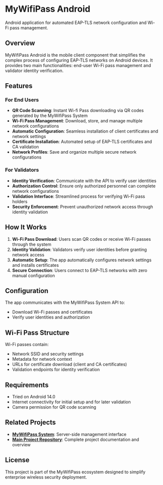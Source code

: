 # MyWifiPass Android

Android application for automated EAP-TLS network configuration and Wi-Fi pass management.

## Overview

MyWifiPass Android is the mobile client component that simplifies the complex process of configuring EAP-TLS networks on Android devices. It provides two main functionalities: end-user Wi-Fi pass management and validator identity verification.

## Features

### For End Users
- **QR Code Scanning**: Instant Wi-fi Pass downloading via QR codes generated by the MyWifiPass System
- **Wi-Fi Pass Management**: Download, store, and manage multiple network configurations
- **Automatic Configuration**: Seamless installation of client certificates and network settings
- **Certificate Installation**: Automated setup of EAP-TLS certificates and CA validation
- **Network Profiles**: Save and organize multiple secure network configurations

### For Validators
- **Identity Verification**: Communicate with the API to verify user identities
- **Authorization Control**: Ensure only authorized personnel can complete network configurations
- **Validation Interface**: Streamlined process for verifying Wi-Fi pass holders
- **Security Enforcement**: Prevent unauthorized network access through identity validation

## How It Works

1. **Wi-Fi Pass Download**: Users scan QR codes or receive Wi-Fi passes through the system
2. **Identity Validation**: Validators verify user identities before granting network access
3. **Automatic Setup**: The app automatically configures network settings and installs certificates
4. **Secure Connection**: Users connect to EAP-TLS networks with zero manual configuration

## Configuration

The app communicates with the MyWifiPass System API to:
- Download Wi-Fi passes and certificates
- Verify user identities and authorization

## Wi-Fi Pass Structure

Wi-Fi passes contain:
- Network SSID and security settings
- Metadata for network context
- URLs for certificate download (client and CA certificates)
- Validation endpoints for identity verification

## Requirements

- Tried on Android 14.0
- Internet connectivity for initial setup and for later validation
- Camera permission for QR code scanning

## Related Projects

- **[MyWifiPass System](https://github.com/Pablodiz/mywifipass_system)**: Server-side management interface
- **[Main Project Repository](https://github.com/Pablodiz/TFG_proyecto)**: Complete project documentation and overview

## License

This project is part of the MyWifiPass ecosystem designed to simplify enterprise wireless security deployment.